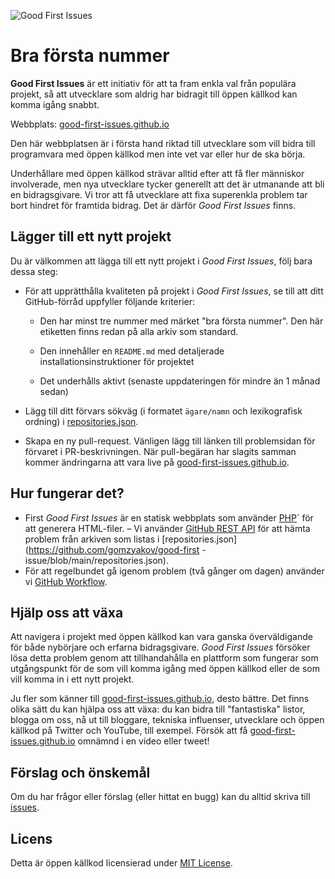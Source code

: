 ![Good First Issues](../assets/github/social-preview.png)

# Bra första nummer

**Good First Issues** är ett initiativ för att ta fram enkla val från populära projekt, så att utvecklare som aldrig har bidragit till öppen källkod kan komma igång snabbt.

Webbplats: [good-first-issues.github.io](https://good-first-issues.github.io)

Den här webbplatsen är i första hand riktad till utvecklare som vill bidra till programvara med öppen källkod men inte vet var eller hur de ska börja.

Underhållare med öppen källkod strävar alltid efter att få fler människor involverade, men nya utvecklare tycker generellt att det är utmanande att bli en bidragsgivare. Vi tror att få utvecklare att fixa superenkla problem tar bort hindret för framtida bidrag. Det är därför *Good First Issues* finns.

## Lägger till ett nytt projekt

Du är välkommen att lägga till ett nytt projekt i *Good First Issues*, följ bara dessa steg:

- För att upprätthålla kvaliteten på projekt i *Good First Issues*, se till att ditt GitHub-förråd uppfyller följande kriterier:

     - Den har minst tre nummer med märket "bra första nummer". Den här etiketten finns redan på alla arkiv som standard.

     - Den innehåller en `README.md` med detaljerade installationsinstruktioner för projektet

     - Det underhålls aktivt (senaste uppdateringen för mindre än 1 månad sedan)

- Lägg till ditt förvars sökväg (i formatet `ägare/namn` och lexikografisk ordning) i [repositories.json](https://github.com/gomzyakov/good-first-issue/blob/main/repositories.json).

- Skapa en ny pull-request. Vänligen lägg till länken till problemsidan för förvaret i PR-beskrivningen. När pull-begäran har slagits samman kommer ändringarna att vara live på [good-first-issues.github.io](https://good-first-issues.github.io).

## Hur fungerar det?

- First *Good First Issues* är en statisk webbplats som använder [PHP](https://www.php.net)` för att generera HTML-filer.
– Vi använder [GitHub REST API](https://docs.github.com/en/rest) för att hämta problem från arkiven som listas i [repositories.json](https://github.com/gomzyakov/good-first -issue/blob/main/repositories.json).
- För att regelbundet gå igenom problem (två gånger om dagen) använder vi [GitHub Workflow](https://docs.github.com/en/actions/using-workflows).

## Hjälp oss att växa

Att navigera i projekt med öppen källkod kan vara ganska överväldigande för både nybörjare och erfarna bidragsgivare. *Good First Issues* försöker lösa detta problem genom att tillhandahålla en plattform som fungerar som utgångspunkt för de som vill komma igång med öppen källkod eller de som vill komma in i ett nytt projekt.

Ju fler som känner till [good-first-issues.github.io](https://good-first-issues.github.io), desto bättre. Det finns olika sätt du kan hjälpa oss att växa: du kan bidra till "fantastiska" listor, blogga om oss, nå ut till bloggare, tekniska influenser, utvecklare och öppen källkod på Twitter och YouTube, till exempel. Försök att få [good-first-issues.github.io](https://good-first-issues.github.io) omnämnd i en video eller tweet!

## Förslag och önskemål

Om du har frågor eller förslag (eller hittat en bugg) kan du alltid skriva till [issues](https://github.com/good-first-issues/good-first-issues.github.io/issues).

## Licens

Detta är öppen källkod licensierad under [MIT License](https://github.com/good-first-issues/good-first-issues.github.io/blob/main/LICENSE).